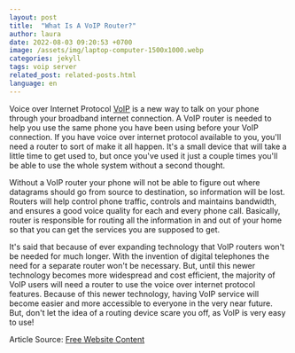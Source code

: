 ```yaml
---
layout: post
title:  "What Is A VoIP Router?"
author: laura
date: 2022-08-03 09:20:53 +0700
image: /assets/img/laptop-computer-1500x1000.webp
categories: jekyll
tags: voip server 
related_post: related-posts.html
language: en
---
```


 Voice over Internet Protocol [VoIP][voip-ref] is a new way to talk on your phone through your broadband internet connection. A VoIP router is needed to help you use the same phone you have been using before your VoIP connection. If you have voice over internet protocol available to you, you'll need a router to sort of make it all happen. It's a small device that will take a little time to get used to, but once you've used it just a couple times you'll be able to use the whole system without a second thought.

Without a VoIP router your phone will not be able to figure out where datagrams should go from source to destination, so information will be lost. Routers will help control phone traffic, controls and maintains bandwidth, and ensures a good voice quality for each and every phone call. Basically, router is responsible for routing all the information in and out of your home so that you can get the services you are supposed to get.

It's said that because of ever expanding technology that VoIP routers won't be needed for much longer. With the invention of digital telephones the need for a separate router won't be necessary. But, until this newer technology becomes more widespread and cost efficient, the majority of VoIP users will need a router to use the voice over internet protocol features. Because of this newer technology, having VoIP service will become easier and more accessible to everyone in the very near future. But, don't let the idea of a routing device scare you off, as VoIP is very easy to use!

Article Source: [Free Website Content][free-website-content]

[voip-ref]: http://www.tech-faq.com/voip.shtml
[free-website-content]: http://www.ArticleGeek.com

